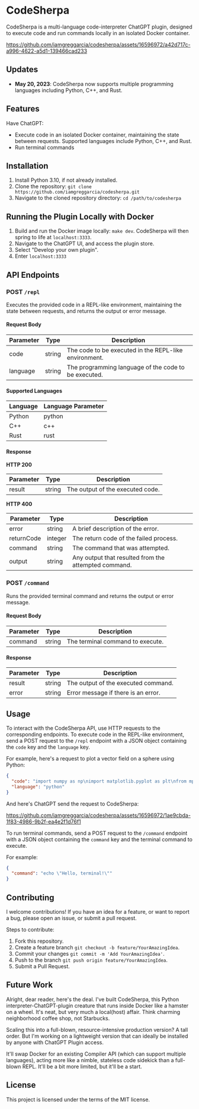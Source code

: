 # CodeSherpa

CodeSherpa is a multi-language code-interpreter ChatGPT plugin, designed to execute code and run commands locally in an isolated Docker container.


https://github.com/iamgreggarcia/codesherpa/assets/16596972/a42d717c-a996-4622-a5d1-139466cad233


## Updates

- **May 20, 2023**: CodeSherpa now supports multiple programming languages including Python, C++, and Rust.

## Features

Have ChatGPT:

- Execute code in an isolated Docker container, maintaining the state between requests. Supported languages include Python, C++, and Rust.
- Run terminal commands

## Installation

1. Install Python 3.10, if not already installed.
2. Clone the repository: `git clone https://github.com/iamgreggarcia/codesherpa.git`
3. Navigate to the cloned repository directory: `cd /path/to/codesherpa`

## Running the Plugin Locally with Docker

1. Build and run the Docker image locally: `make dev`. CodeSherpa will then spring to life at `localhost:3333`.
2. Navigate to the ChatGPT UI, and access the plugin store.
3. Select "Develop your own plugin".
4. Enter `localhost:3333`

## API Endpoints

### POST `/repl`

Executes the provided code in a REPL-like environment, maintaining the state between requests, and returns the output or error message.

#### Request Body

| Parameter | Type   | Description                                                      |
|-----------|--------|------------------------------------------------------------------|
| code      | string | The code to be executed in the REPL-like environment.            |
| language  | string | The programming language of the code to be executed.             |

#### Supported Languages

| Language | Language Parameter |
|----------|--------------------|
| Python   | python             |
| C++      | c++                |
| Rust     | rust               |
#### Response

**HTTP 200**

| Parameter | Type   | Description                           |
|-----------|--------|---------------------------------------|
| result    | string | The output of the executed code.      |

**HTTP 400**

| Parameter  | Type    | Description                           |
|------------|---------|---------------------------------------|
| error      | string  | A brief description of the error.     |
| returnCode | integer | The return code of the failed process.|
| command    | string  | The command that was attempted.       |
| output     | string  | Any output that resulted from the attempted command. |

### POST `/command`

Runs the provided terminal command and returns the output or error message.

#### Request Body

| Parameter | Type   | Description                      |
|-----------|--------|----------------------------------|
| command   | string | The terminal command to execute. |

#### Response

| Parameter | Type   | Description                           |
|-----------|--------|---------------------------------------|
| result    | string | The output of the executed command.   |
| error     | string | Error message if there is an error.   |

## Usage

To interact with the CodeSherpa API, use HTTP requests to the corresponding endpoints. To execute code in the REPL-like environment, send a POST request to the `/repl` endpoint with a JSON object containing the `code` key and the `language` key.

For example, here's a request to plot a vector field on a sphere using Python:

```json
{
  "code": "import numpy as np\nimport matplotlib.pyplot as plt\nfrom mpl_toolkits.mplot3d import Axes3D\n\n# Define the number of vectors along each dimension\nn_vectors = 20\n\n# Define the sphere\nphi = np.linspace(0, np.pi, n_vectors)\ntheta = np.linspace(0, 2 * np.pi, n_vectors)\nphi, theta = np.meshgrid(phi, theta)\nx = np.sin(phi) * np.cos(theta)\ny = np.sin(phi) * np.sin(theta)\nz = np.cos(phi)\n\n# Define the vector field\nvx = np.sin(phi) * np.cos(theta)\nvy = np.sin(phi) * np.sin(theta)\nvz = np.cos(phi)\n\n# Create the figure\nfig = plt.figure(figsize=(8, 8))\nax = fig.add_subplot(111, projection='3d')\n\n# Plot the sphere surface\nax.plot_surface(x, y, z, color='b', alpha=0.3)\n\n# Plot the vector field\nax.quiver(x, y, z, vx, vy, vz, length=0.1, normalize=True)\n\n# Set the aspect ratio\nax.set_box_aspect([1, 1, 1])\n\nplt.savefig('static/images/vector_field.png')",
  "language": "python"
}
```
And here's ChatGPT send the request to CodeSherpa:


https://github.com/iamgreggarcia/codesherpa/assets/16596972/1ae9cbda-1f83-4986-9b2f-ea4e2f1d76f1



To run terminal commands, send a POST request to the `/command` endpoint with a JSON object containing the `command` key and the terminal command to execute.

For example:

```json
{
  "command": "echo \"Hello, terminal!\""
}
```

## Contributing

I welcome contributions! If you have an idea for a feature, or want to report a bug, please open an issue, or submit a pull request.

Steps to contribute:

1. Fork this repository. 
2. Create a feature branch `git checkout -b feature/YourAmazingIdea`.
3. Commit your changes `git commit -m 'Add YourAmazingIdea'`.
4. Push to the branch `git push origin feature/YourAmazingIdea`.
5. Submit a Pull Request.

## Future Work

Alright, dear reader, here's the deal. I've built CodeSherpa, this Python interpreter-ChatGPT-plugin creature that runs inside Docker like a hamster on a wheel. It's neat, but very much a local(host) affair. Think charming neighborhood coffee shop, not Starbucks.

Scaling this into a full-blown, resource-intensive production version? A tall order. But I'm working on a lightweight version that can ideally be installed by anyone with ChatGPT Plugin access.

It'll swap Docker for an existing Compiler API (which can support multiple languages), acting more like a nimble, stateless code sidekick than a full-blown REPL. It'll be a bit more limited, but it'll be a start.
## License

This project is licensed under the terms of the MIT license.
